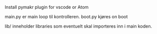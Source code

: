 
Install pymakr plugin for vscode or Atom

main.py er main loop til kontrolleren.
boot.py kjøres on boot

lib/ inneholder libraries som eventuelt skal importeres inn i main koden.

